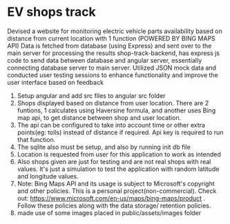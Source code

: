 # EV shops track

Devised a website for monitoring electric vehicle parts availability based on distance from current location with 1 function (POWERED BY BING MAPS API)
Data is fetched from database (using Express) and sent over to the main server for processing the results
shop-track-backend, has express js code to send data between database and angular server, essentially connecting database server to main server.
Utilized JSON mock data and conducted user testing sessions to enhance functionality and improve the user interface based on feedback

1. Setup angular and add src files to angular src folder
2. Shops displayed based on distance from user location. There are 2 funtions, 1 calculates using Haversine formula, and another uses Bing map api, to get distance between shop and user location.
3. The api can be configured to take into account time or other extra points(eg: tolls) instead of distance if required. Api key is required to run that function.
4. The sqlite also must be setup, and also by running init db file
5. Location is requested from user for this application to work as intended
6. Also shops given are just for testing and are not real shops with real values. It's just a simulation to test the application with random latitude and longitude values.
7. Note: Bing Maps API and its usage is subject to Microsoft's copyright and other policies. This is a personal project(non-commercial). Check out: https://www.microsoft.com/en-us/maps/bing-maps/product . Follow these policies along with the data storage/ retention policies.
8. made use of some images placed in public/assets/images folder 
